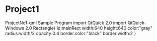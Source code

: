 # Project1
ProjectNo1-qml Sample Program
import QtQuick 2.0
import QtQuick-Windows 2.0
Rectangle{
id:mainRect
width:640
height:640
color:"gray"
radius:width/2
opacity:0.4
border.color:"black"
border.width:2
}
